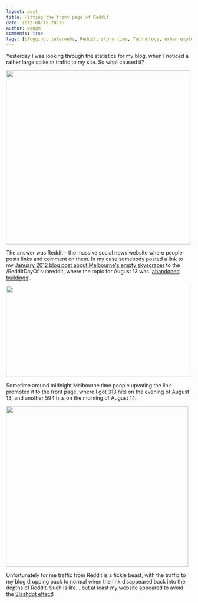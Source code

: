 ```yaml
---
layout: post
title: Hitting the front page of Reddit
date: 2012-08-15 20:26
author: wongm
comments: true
tags: [blogging, interwebs, Reddit, story time, Technology, urban exploration]
---
```

Yesterday I was looking through the statistics for my blog, when I noticed a rather large spike in traffic to my site. So what caused it?

<a href="https://wongm.com/wp-content/uploads/2012/12/google-analytics-stats.jpg"><img src="https://wongm.com/wp-content/uploads/2012/12/google-analytics-stats-500x471.jpg" alt="" title="Google Analytics statistics when I hit Reddit" width="500" height="471" class="alignnone size-medium wp-image-3146" /></a>

The answer was Reddit - the massive social news website where people posts links and comment on them. In my case somebody posted a link to my <a href="https://wongm.com/2012/01/melbourne-abandoned-skyscraper-199-william-street/" target="_blank">January 2012 blog post about Melbourne's empty skyscraper</a> to the /RedditDayOf subreddit, where the topic for August 13 was '<a href="http://www.reddit.com/r/RedditDayOf/search?restrict_sr=on&sort=top&q=flair%3A%27Aug+13%27" target="_blank">abandoned buildings</a>'.

<a href="https://wongm.com/wp-content/uploads/2012/12/reddit-screenshot.png"><img src="https://wongm.com/wp-content/uploads/2012/12/reddit-screenshot-500x247.png" alt="" title="Floating around the top of the /RedditDayOf subreddit for August 13, 2012" width="500" height="247" class="alignnone size-medium wp-image-3147" /></a>

Sometime around midnight Melbourne time people upvoting the link promoted it to the front page, where I got 313 hits on the evening of August 13, and another 594 hits on the morning of August 14.

<a href="https://wongm.com/wp-content/uploads/2012/12/front-page-of-reddit.png"><img src="https://wongm.com/wp-content/uploads/2012/12/front-page-of-reddit.png" alt="" title="Hitting the front page of Reddit on August 14, 2012" width="494" height="435" class="alignnone size-full wp-image-3145" /></a>

Unfortunately for me traffic from Reddit is a fickle beast, with the traffic to my blog dropping back to normal when the link disappeared back into the depths of Reddit. Such is life... but at least my website appeared to avoid the <a href="http://en.wikipedia.org/wiki/Slashdot_effect" target="_blank">Slashdot effect</a>!
